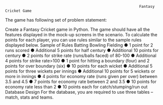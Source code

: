                                                               	 Fantasy Cricket Game 

The game has following set of problem statement:

Create a Fantasy Cricket game in Python.  The game should have all the features displayed in 
the mock-up screens in the scenario. To calculate the points for each player, you can use 
rules similar to the sample rules displayed below. 
Sample of Rules 
Batting 
Bowling 
Fielding 
● 1 point for 2 runs scored 
● Additional 5 points for half century 
● Additional 10 points for century 
● 2 points for strike rate (runs/balls faced) of 80-100 
● Additional 4 points for strike rate>100 
● 1 point for hitting a boundary (four) and 2 points for over boundary (six) 
● 10 points for each wicket 
● Additional 5 points for three wickets per innings 
● Additional 10 points for 5 wickets or more in innings 
● 4 points for economy rate (runs given per over) between 3.5 and 4.5 
● 7  points for economy rate between 2 and 3.5 
● 10 points for economy rate less than 2 
● 10 points each for catch/stumping/run out 
Database Design 
For the database, you are required to use three tables – match, stats and teams. 


